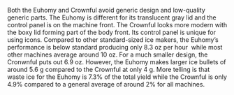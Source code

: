 Both the Euhomy and Crownful avoid generic design and low-quality generic parts. The Euhomy is different for its translucent gray lid and the control panel is on the machine front. The Crownful looks more modern with the boxy lid forming part of the body front. Its control panel is unique for using icons. Compared to other standard-sized ice makers, the Euhomy’s performance is below standard producing only 8.3 oz per hour  while most other machines average around 10 oz. For a much smaller design, the Cronwnful puts out 6.9 oz. However, the Euhomy makes larger ice bullets of around 5.6 g compared to the Crownful at only 4 g. More telling is that waste ice for the Euhomy is 7.3% of the total yield while the Crownful is only 4.9% compared to a general average of around 2% for all machines.